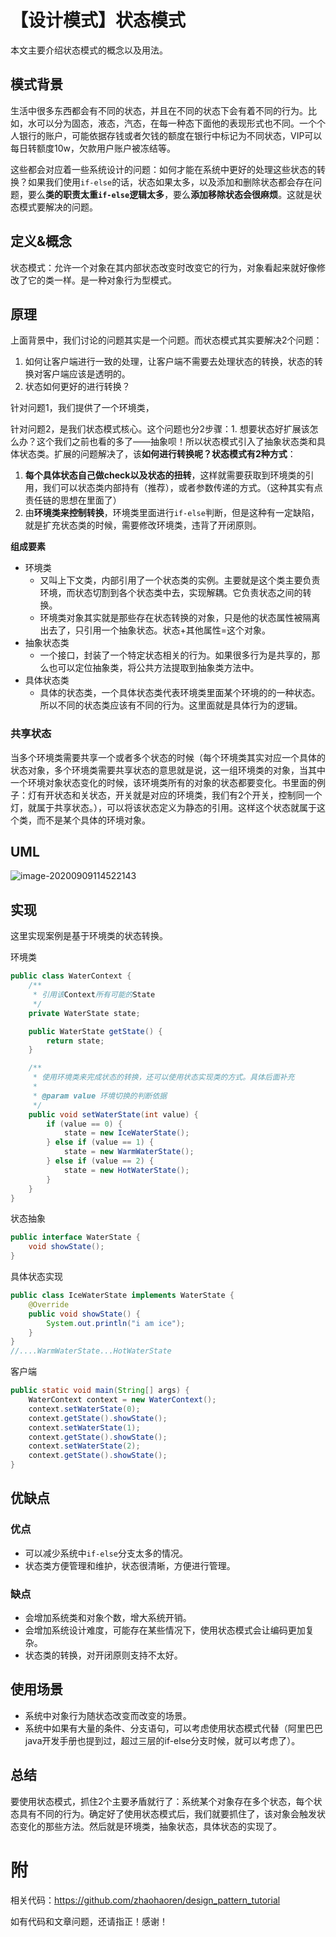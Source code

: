 # 【设计模式】状态模式

本文主要介绍状态模式的概念以及用法。

## 模式背景

生活中很多东西都会有不同的状态，并且在不同的状态下会有着不同的行为。比如，水可以分为固态，液态，汽态，在每一种态下面他的表现形式也不同。一个个人银行的账户，可能依据存钱或者欠钱的额度在银行中标记为不同状态，VIP可以每日转额度10w，欠款用户账户被冻结等。

这些都会对应着一些系统设计的问题：如何才能在系统中更好的处理这些状态的转换？如果我们使用`if-else`的话，状态如果太多，以及添加和删除状态都会存在问题，要么**类的职责太重`if-else`逻辑太多**，要么**添加移除状态会很麻烦**。这就是状态模式要解决的问题。

## 定义&概念

状态模式：允许一个对象在其内部状态改变时改变它的行为，对象看起来就好像修改了它的类一样。是一种对象行为型模式。

## 原理

上面背景中，我们讨论的问题其实是一个问题。而状态模式其实要解决2个问题：

1. 如何让客户端进行一致的处理，让客户端不需要去处理状态的转换，状态的转换对客户端应该是透明的。
2. 状态如何更好的进行转换？

针对问题1，我们提供了一个环境类，

针对问题2，是我们状态模式核心。这个问题也分2步骤：1. 想要状态好扩展该怎么办？这个我们之前也看的多了——抽象呗！所以状态模式引入了抽象状态类和具体状态类。扩展的问题解决了，该**如何进行转换呢？状态模式有2种方式**：

1. **每个具体状态自己做check以及状态的扭转**，这样就需要获取到环境类的引用，我们可以状态类内部持有（推荐），或者参数传递的方式。（这种其实有点责任链的思想在里面了）
2. 由**环境类来控制转换**，环境类里面进行`if-else`判断，但是这种有一定缺陷，就是扩充状态类的时候，需要修改环境类，违背了开闭原则。

**组成要素**

- 环境类
  - 又叫上下文类，内部引用了一个状态类的实例。主要就是这个类主要负责环境，而状态切割到各个状态类中去，实现解耦。它负责状态之间的转换。
  - 环境类对象其实就是那些存在状态转换的对象，只是他的状态属性被隔离出去了，只引用一个抽象状态。状态+其他属性=这个对象。
- 抽象状态类
  - 一个接口，封装了一个特定状态相关的行为。如果很多行为是共享的，那么也可以定位抽象类，将公共方法提取到抽象类方法中。
- 具体状态类
  - 具体的状态类，一个具体状态类代表环境类里面某个环境的的一种状态。所以不同的状态类应该有不同的行为。这里面就是具体行为的逻辑。

### 共享状态

当多个环境类需要共享一个或者多个状态的时候（每个环境类其实对应一个具体的状态对象，多个环境类需要共享状态的意思就是说，这一组环境类的对象，当其中一个环境对象状态变化的时候，该环境类所有的对象的状态都要变化。书里面的例子：灯有开状态和关状态，开关就是对应的环境类，我们有2个开关，控制同一个灯，就属于共享状态。），可以将该状态定义为静态的引用。这样这个状态就属于这个类，而不是某个具体的环境对象。

## UML

![image-20200909114522143](/Users/zhaohaoren/workspace/mycode/blog-docs/docs/设计模式/state.png)

## 实现

这里实现案例是基于环境类的状态转换。

环境类

```java
public class WaterContext {
    /**
     * 引用该Context所有可能的State
     */
    private WaterState state;

    public WaterState getState() {
        return state;
    }

    /**
     * 使用环境类来完成状态的转换，还可以使用状态实现类的方式。具体后面补充
     *
     * @param value 环境切换的判断依据
     */
    public void setWaterState(int value) {
        if (value == 0) {
            state = new IceWaterState();
        } else if (value == 1) {
            state = new WarmWaterState();
        } else if (value == 2) {
            state = new HotWaterState();
        }
    }
}
```

状态抽象

```java
public interface WaterState {
    void showState();
}
```

具体状态实现

```java
public class IceWaterState implements WaterState {
    @Override
    public void showState() {
        System.out.println("i am ice");
    }
}
//....WarmWaterState...HotWaterState
```

客户端

```java
public static void main(String[] args) {
    WaterContext context = new WaterContext();
    context.setWaterState(0);
    context.getState().showState();
    context.setWaterState(1);
    context.getState().showState();
    context.setWaterState(2);
    context.getState().showState();
}
```
## 优缺点

### 优点

- 可以减少系统中`if-else`分支太多的情况。
- 状态类方便管理和维护，状态很清晰，方便进行管理。

### 缺点

- 会增加系统类和对象个数，增大系统开销。
- 会增加系统设计难度，可能存在某些情况下，使用状态模式会让编码更加复杂。
- 状态类的转换，对开闭原则支持不太好。

## 使用场景

- 系统中对象行为随状态改变而改变的场景。
- 系统中如果有大量的条件、分支语句，可以考虑使用状态模式代替（阿里巴巴java开发手册也提到过，超过三层的if-else分支时候，就可以考虑了）。

## 总结

要使用状态模式，抓住2个主要矛盾就行了：系统某个对象存在多个状态，每个状态具有不同的行为。确定好了使用状态模式后，我们就要抓住了，该对象会触发状态变化的那些方法。然后就是环境类，抽象状态，具体状态的实现了。

# 附

相关代码：https://github.com/zhaohaoren/design_pattern_tutorial

如有代码和文章问题，还请指正！感谢！